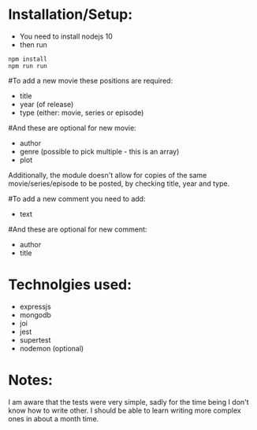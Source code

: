 # Installation/Setup:
- You need to install nodejs 10
- then run
```
npm install
npm run run 
```
#To add a new movie these positions are required:
- title
- year (of release)
- type (either: movie, series or episode)

#And these are optional for new movie:
- author
- genre (possible to pick multiple - this is an array)
- plot

Additionally, the module doesn't allow for copies of the same movie/series/episode to be posted, by checking title, year and type.

#To add a new comment you need to add:
- text

#And these are optional for new comment:
- author
- title

# Technolgies used:
- expressjs
- mongodb
- joi
- jest
- supertest
- nodemon (optional)

# Notes:
I am aware that the tests were very simple, sadly for the time being I don't know how to write other. I should be able to learn writing more complex ones in about a month time.